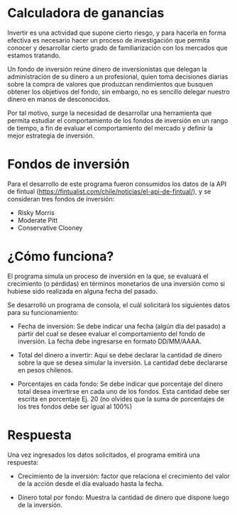 # Calculadora de ganancias

Invertir es una actividad que supone cierto riesgo, y para hacerla en forma efectiva es necesario hacer un proceso de investigación que permita conocer y desarrollar cierto grado de familiarización con los mercados que estamos tratando.

Un fondo de inversión reúne dinero de inversionistas que delegan la administración de su dinero a un profesional, quien toma decisiones diarias sobre la compra de valores que produzcan rendimientos que busquen obtener los objetivos del fondo, sin embargo, no es sencillo delegar nuestro dinero en manos de desconocidos.

Por tal motivo, surge la necesidad de desarrollar una herramienta que permita estudiar el comportamiento de los fondos de inversión en un rango de tiempo, a fin de evaluar el comportamiento del mercado y definir la mejor estrategia de inversión.

# Fondos de inversión

Para el desarrollo de este programa fueron consumidos los datos de la API de fintual (https://fintualist.com/chile/noticias/el-api-de-fintual/), y se consideran tres fondos de inversión:

* Risky Morris
* Moderate Pitt
* Conservative Clooney

# ¿Cómo funciona?
El programa simula un proceso de inversión en la que, se evaluará el crecimiento (o pérdidas) en términos monetarios de una inversión como si hubiese sido realizada en alguna fecha del pasado.

Se desarrolló un programa de consola, el cuál solicitará los siguientes datos para su funcionamiento:

* Fecha de inversión: Se debe indicar una fecha (algún día del pasado) a partir del cual se desee evaluar el comportamiento del fondo de inversión. La fecha debe ingresarse en formato DD/MM/AAAA.

* Total del dinero a invertir: Aquí se debe declarar la cantidad de dinero sobre la que se desea simular la inversión. La cantidad debe declararse en pesos chilenos.

* Porcentajes en cada fondo: Se debe indicar que porcentaje del dinero total desea invertirse en cada uno de los fondos. Esta cantidad debe ser escrita en porcentaje Ej. 20 (no olvides que la suma de porcentajes de los tres fondos debe ser igual al 100%)

# Respuesta
Una vez ingresados los datos solicitados, el programa emitirá una respuesta:

* Crecimiento de la inversión: factor que relaciona el crecimiento del valor de la acción desde el día evaluado hasta la fecha.

* Dinero total por fondo: Muestra la cantidad de dinero que dispone luego de la inversión.





